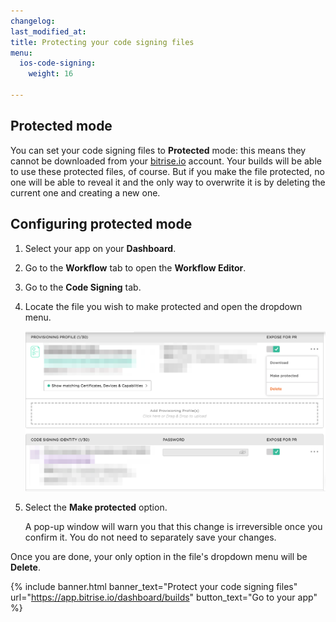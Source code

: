```yaml
---
changelog: 
last_modified_at: 
title: Protecting your code signing files
menu:
  ios-code-signing:
    weight: 16

---
```

## Protected mode

You can set your code signing files to **Protected** mode: this means they cannot be downloaded from your [bitrise.io](https://www.bitrise.io) account. Your builds will be able to use these protected files, of course. But if you make the file protected, no one will be able to reveal it and the only way to overwrite it is by deleting the current one and creating a new one.

## Configuring protected mode

1. Select your app on your **Dashboard**.
2. Go to the **Workflow** tab to open the **Workflow Editor**.
3. Go to the **Code Signing** tab.
4. Locate the file you wish to make protected and open the dropdown menu.

   ![Make code signing files protected](/img/code-signing/ios-code-signing/provisioning-and-certificate-protect.png)
5. Select the **Make protected** option.

   A pop-up window will warn you that this change is irreversible once you confirm it. You do not need to separately save your changes.

Once you are done, your only option in the file's dropdown menu will be **Delete**.

{% include banner.html banner_text="Protect your code signing files" url="https://app.bitrise.io/dashboard/builds" button_text="Go to your app" %}